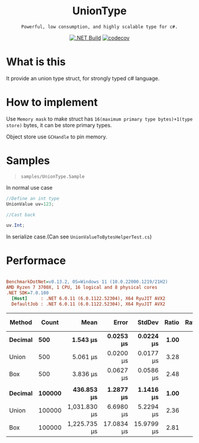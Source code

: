 <center><h1 align="center">UnionType</h1></center>
<div align="center">

    Powerful, low consumption, and highly scalable type for c#.

[![.NET Build](https://github.com/Cricle/UnionType/actions/workflows/dotnet.yml/badge.svg)](https://github.com/Cricle/UnionType/actions/workflows/dotnet.yml)
[![codecov](https://codecov.io/gh/Cricle/UnionType/branch/main/graph/badge.svg?token=kIuE6hSsO3)](https://codecov.io/gh/Cricle/UnionType)

</div>

# What is this

It provide an union type struct, for strongly typed c# language.

# How to implement

Use `Memory mask` to make struct has `16(maximum primary type bytes)+1(type store)` bytes, it can be store primary types.

Object store use `GCHandle` to pin memory. 

# Samples

> `samples/UnionType.Sample`

In normal use case

```csharp
//Define an int type
UnionValue uv=123;

//Cast back

uv.Int;

```

In serialize case.(Can see `UnionValueToBytesHelperTest.cs`)

# Performace

``` ini

BenchmarkDotNet=v0.13.2, OS=Windows 11 (10.0.22000.1219/21H2)
AMD Ryzen 7 3700X, 1 CPU, 16 logical and 8 physical cores
.NET SDK=7.0.100
  [Host]     : .NET 6.0.11 (6.0.1122.52304), X64 RyuJIT AVX2
  DefaultJob : .NET 6.0.11 (6.0.1122.52304), X64 RyuJIT AVX2


```
|  Method |  Count |         Mean |      Error |     StdDev | Ratio | RatioSD |     Gen0 |     Gen1 | Allocated | Alloc Ratio |
|-------- |------- |-------------:|-----------:|-----------:|------:|--------:|---------:|---------:|----------:|------------:|
| **Decimal** |    **500** |     **1.543 μs** |  **0.0253 μs** |  **0.0224 μs** |  **1.00** |    **0.00** |        **-** |        **-** |         **-** |          **NA** |
|   Union |    500 |     5.061 μs |  0.0200 μs |  0.0177 μs |  3.28 |    0.05 |        - |        - |         - |          NA |
|     Box |    500 |     3.836 μs |  0.0627 μs |  0.0586 μs |  2.48 |    0.06 |   1.9073 |   0.0534 |   16000 B |          NA |
|         |        |              |            |            |       |         |          |          |           |             |
| **Decimal** | **100000** |   **436.853 μs** |  **1.2877 μs** |  **1.1416 μs** |  **1.00** |    **0.00** |        **-** |        **-** |         **-** |          **NA** |
|   Union | 100000 | 1,031.830 μs |  6.6980 μs |  5.2294 μs |  2.36 |    0.01 |        - |        - |       1 B |          NA |
|     Box | 100000 | 1,225.735 μs | 17.0834 μs | 15.9799 μs |  2.81 |    0.04 | 380.8594 | 171.8750 | 3200001 B |          NA |
